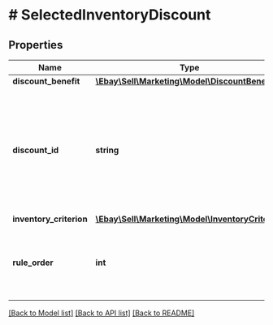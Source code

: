 # # SelectedInventoryDiscount

## Properties

Name | Type | Description | Notes
------------ | ------------- | ------------- | -------------
**discount_benefit** | [**\Ebay\Sell\Marketing\Model\DiscountBenefit**](DiscountBenefit.md) |  | [optional]
**discount_id** | **string** | A unique, eBay-generated ID that you can use to identify the discount. This field is ignored in POST and PUT operations. | [optional]
**inventory_criterion** | [**\Ebay\Sell\Marketing\Model\InventoryCriterion**](InventoryCriterion.md) |  | [optional]
**rule_order** | **int** | For markdown promotions, this field is reserved for future use. | [optional]

[[Back to Model list]](../../README.md#models) [[Back to API list]](../../README.md#endpoints) [[Back to README]](../../README.md)
